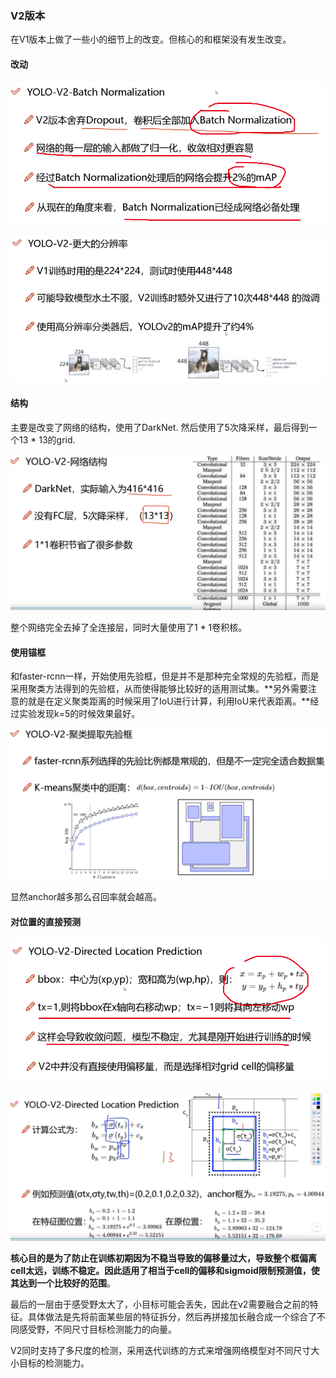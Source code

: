 ### V2版本

在V1版本上做了一些小的细节上的改变。但核心的和框架没有发生改变。

#### 改动

![Improve](../imgs/yolos/v2/improve.png)

![Improve](../imgs/yolos/v2/improve2.png)

####  结构

主要是改变了网络的结构，使用了DarkNet. 然后使用了5次降采样，最后得到一个13 * 13的grid.

![Improve](../imgs/yolos/v2/framework.png)

整个网络完全去掉了全连接层，同时大量使用了1 * 1卷积核。

#### 使用锚框

和faster-rcnn一样，开始使用先验框，但是并不是那种完全常规的先验框，而是采用聚类方法得到的先验框，从而使得能够比较好的适用测试集。**另外需要注意的就是在定义聚类距离的时候采用了IoU进行计算，利用IoU来代表距离。**经过实验发现k=5的时候效果最好。

![Improve](../imgs/yolos/v2/improve3.png)

显然anchor越多那么召回率就会越高。

#### 对位置的直接预测

![Improve](../imgs/yolos/v2/cords.png)

![Improve](../imgs/yolos/v2/offset.png)

**核心目的是为了防止在训练初期因为不稳当导致的偏移量过大，导致整个框偏离cell太远，训练不稳定。因此适用了相当于cell的偏移和sigmoid限制预测值，使其达到一个比较好的范围**。

最后的一层由于感受野太大了，小目标可能会丢失，因此在v2需要融合之前的特征。具体做法是先将前面某些层的特征拆分，然后再拼接加长融合成一个综合了不同感受野，不同尺寸目标检测能力的向量。

V2同时支持了多尺度的检测，采用迭代训练的方式来增强网络模型对不同尺寸大小目标的检测能力。

